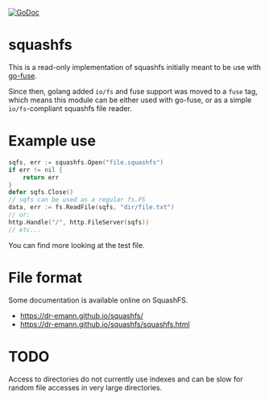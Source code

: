 [![GoDoc](https://godoc.org/github.com/KarpelesLab/squashfs?status.svg)](https://godoc.org/github.com/KarpelesLab/squashfs)

# squashfs

This is a read-only implementation of squashfs initially meant to be use with [go-fuse](https://github.com/hanwen/go-fuse/).

Since then, golang added `io/fs` and fuse support was moved to a `fuse` tag, which means this module can be either used with go-fuse, or as a simple `io/fs`-compliant squashfs file reader.

# Example use

```go
sqfs, err := squashfs.Open("file.squashfs")
if err != nil {
	return err
}
defer sqfs.Close()
// sqfs can be used as a regular fs.FS
data, err := fs.ReadFile(sqfs, "dir/file.txt")
// or:
http.Handle("/", http.FileServer(sqfs))
// etc...
```

You can find more looking at the test file.

# File format

Some documentation is available online on SquashFS.

* https://dr-emann.github.io/squashfs/
* https://dr-emann.github.io/squashfs/squashfs.html

# TODO

Access to directories do not currently use indexes and can be slow for random file accesses in very large directories.
